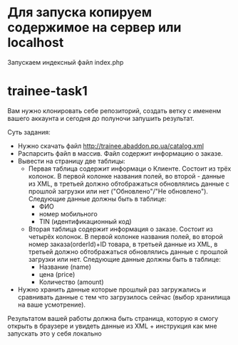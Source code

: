 # Для запуска копируем содержимое на сервер или localhost
Запускаем индексный файл index.php

# trainee-task1

Вам нужно клонировать себе репозиторий, создать ветку с имененм вашего аккаунта и сегодня до полуночи запушить результат. 


Суть задания:

* Нужно скачать файл http://trainee.abaddon.pp.ua/catalog.xml
* Распарсить файл в массив. Файл содержит информацию о заказе.
* Вывести на страницу две таблицы:
  - Первая таблица содержит информаци о Клиенте. Состоит из трёх колонок. В первой колонке названия полей, во второй - данные из XML, в третьей должно обтображаться обновлялись данные с прошлой загрузки или нет ("Обновлено"/"Не обновлено"). Следующие данные должны быть в таблице: 
    + ФИО 
    + номер мобильного 
    + TIN (идентификационный код)
  - Вторая таблица содержит информация о заказе. Состоит из четырёх колонок. В первой колонке названия полей, во второй номер заказа(orderId)+ID товара, в третьей данные из XML, в третьей должно обтображаться обновлялись данные с прошлой загрузки или нет. Следующие данные должны быть в таблице: 
    + Название (name)
    + цена (price)
    + Количество (amount)
* Нужно хранить данные которые прошлый раз загружались и сравнивать данные с тем что загрузилось сейчас (выбор хранилища на ваше усмотрение). 


Результатом вашей работы должна быть страница, которую я смогу открыть в браузере и увидеть данные из XML + инструкция как мне запускать это у себя локально

